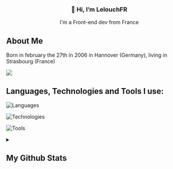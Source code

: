 <h3 align="center">👋 Hi, I’m LelouchFR</h3>
<p align="center">I'm a Front-end dev from France</p>

## About Me
<p>Born in february the 27th in 2006 in Hannover (Germany), living in Strasbourg (France)<p>

![](https://komarev.com/ghpvc/?username=LelouchFR&label=visitors)

## Languages, Technologies and Tools I use:

![Languages](https://go-skill-icons.vercel.app/api/icons?i=wasm,ts,js,html,css,scss,go,rust,py,php,mysql)

![Technologies](https://go-skill-icons.vercel.app/api/icons?i=react,vue,firebase,yew,threejs,nodejs)

![Tools](https://go-skill-icons.vercel.app/api/icons?i=gentoo,arch,neovim,i3,kde,git,github,figma,netlify,vercel,npm,vite,discord)

<details>
    <summary><h2>My Github Stats</h2></summary>
    <figure>
        <img src="https://github-readme-stats.vercel.app/api?username=lelouchfr&theme=dracula" />
        <img src="https://github-readme-stats.vercel.app/api/top-langs/?username=lelouchfr&langs_count=8&layout=compact&theme=dracula" />
    </figure>
</details>
